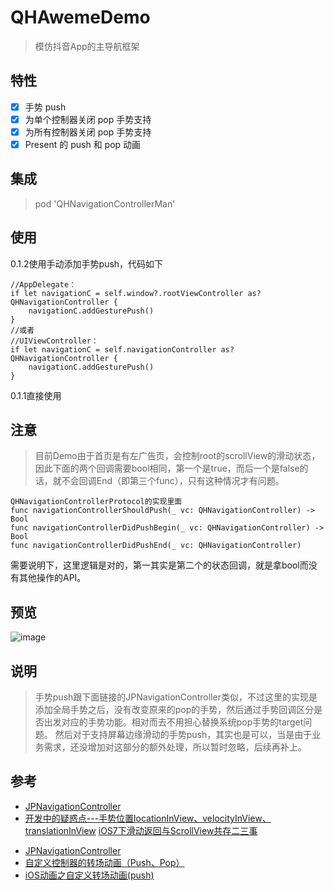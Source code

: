 # QHAwemeDemo


>模仿抖音App的主导航框架

## 特性

- [x] 手势 push 
- [x] 为单个控制器关闭 pop 手势支持
- [x] 为所有控制器关闭 pop 手势支持
- [x] Present 的 push 和 pop 动画

## 集成
>pod 'QHNavigationControllerMan'


## 使用
0.1.2使用手动添加手势push，代码如下
```
//AppDelegate：  
if let navigationC = self.window?.rootViewController as? QHNavigationController {  
    navigationC.addGesturePush()  
}  
//或者
//UIViewController：
if let navigationC = self.navigationController as? QHNavigationController {
    navigationC.addGesturePush()
}
```
0.1.1直接使用

## 注意
>目前Demo由于首页是有左广告页，会控制root的scrollView的滑动状态，因此下面的两个回调需要bool相同，第一个是true，而后一个是false的话，就不会回调End（即第三个func），只有这种情况才有问题。
```   
QHNavigationControllerProtocol的实现里面
func navigationControllerShouldPush(_ vc: QHNavigationController) -> Bool   
func navigationControllerDidPushBegin(_ vc: QHNavigationController) -> Bool   
func navigationControllerDidPushEnd(_ vc: QHNavigationController)   
```
需要说明下，这里逻辑是对的，第一其实是第二个的状态回调，就是拿bool而没有其他操作的API。

## 预览

![image](https://github.com/chenqihui/QHAwemeDemo/blob/master/screenshots/QHAwemeDemoGif.gif)


## 说明
>手势push跟下面链接的JPNavigationController类似，不过这里的实现是添加全局手势之后，没有改变原来的pop的手势，然后通过手势回调区分是否出发对应的手势功能。相对而去不用担心替换系统pop手势的target问题。
然后对于支持屏幕边缘滑动的手势push，其实也是可以，当是由于业务需求，还没增加对这部分的额外处理，所以暂时忽略，后续再补上。

## 参考
 
- [JPNavigationController](https://github.com/newyjp/JPNavigationController)
- [开发中的疑惑点---手势位置locationInView、velocityInView、translationInView](http://www.jianshu.com/p/be29e46fb2c4)
[iOS7下滑动返回与ScrollView共存二三事](http://www.cnblogs.com/lexingyu/p/3702742.html)
* [JPNavigationController](https://github.com/newyjp/JPNavigationController)
* [自定义控制器的转场动画（Push、Pop）](http://www.jianshu.com/p/59224648828b)
* [iOS动画之自定义转场动画(push)](http://www.jianshu.com/p/4d2fea0f6ecc)
